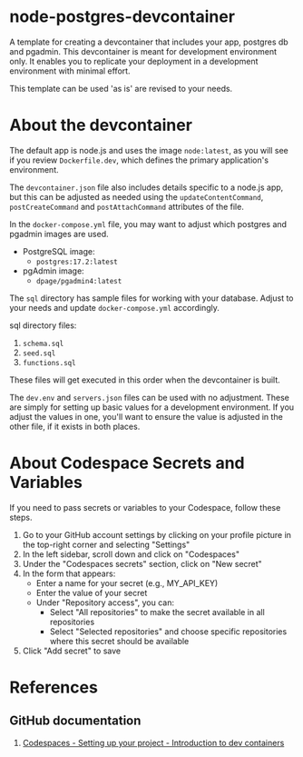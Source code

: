 # node-postgres-devcontainer
A template for creating a devcontainer that includes your app, postgres db and pgadmin. This devcontainer is meant for development environment only. It enables you to replicate your deployment in a development environment with minimal effort.

This template can be used 'as is' are revised to your needs.

# About the devcontainer
The default app is node.js and uses the image `node:latest`, as you will see if you review `Dockerfile.dev`, which defines the primary application's environment.

The `devcontainer.json` file also includes details specific to a node.js app, but this can be adjusted as needed using the  `updateContentCommand`, `postCreateCommand` and `postAttachCommand` attributes of the file.

In the `docker-compose.yml` file, you may want to adjust which postgres and pgadmin images are used.

* PostgreSQL image: 
    * `postgres:17.2:latest`
* pgAdmin image:
    * `dpage/pgadmin4:latest`

The `sql` directory has sample files for working with your database. Adjust to your needs and update `docker-compose.yml` accordingly.

sql directory files:
1. `schema.sql`
2. `seed.sql`
3. `functions.sql`

These files will get executed in this order when the devcontainer is built.

The `dev.env` and `servers.json` files can be used with no adjustment. These are simply for setting up basic values for a development environment. If you adjust the values in one, you'll want to ensure the value is adjusted in the other file, if it exists in both places.

# About Codespace Secrets and Variables
If you need to pass secrets or variables to your Codespace, follow these steps.

1. Go to your GitHub account settings by clicking on your profile picture in the top-right corner and selecting "Settings"
2. In the left sidebar, scroll down and click on "Codespaces"
3. Under the "Codespaces secrets" section, click on "New secret"
4. In the form that appears:
   * Enter a name for your secret (e.g., MY_API_KEY)
   * Enter the value of your secret
   * Under "Repository access", you can:
      * Select "All repositories" to make the secret available in all repositories
      * Select "Selected repositories" and choose specific repositories where this secret should be available
5. Click "Add secret" to save

# References

## GitHub documentation
1. [Codespaces - Setting up your project - Introduction to dev containers](https://docs.github.com/en/codespaces/setting-up-your-project-for-codespaces/adding-a-dev-container-configuration/introduction-to-dev-containers)